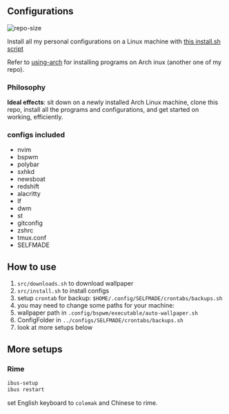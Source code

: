 

## Configurations
![repo-size](https://img.shields.io/github/repo-size/ahacad/configurations) 

Install all my personal configurations on a Linux machine with [this install.sh script](./install.sh)

Refer to [using-arch](https://github.com/ahacad/using-arch)  for installing programs on Arch inux (another one of my repo).

### Philosophy

**Ideal effects**: sit down on a newly installed Arch Linux machine, clone this repo, install all the programs and configurations, and get started on working, efficiently.

### configs included

- nvim
- bspwm
- polybar
- sxhkd
- newsboat
- redshift
- alacritty
- lf
- dwm
- st
- gitconfig
- zshrc
- tmux.conf
- SELFMADE

## How to use

1. `src/downloads.sh` to download wallpaper
2. `src/install.sh` to install configs
3. setup `crontab` for backup: `$HOME/.config/SELFMADE/crontabs/backups.sh`
4. you may need to change some paths for your machine:
  1. wallpaper path in `.config/bspwm/executable/auto-wallpaper.sh`
  2. ConfigFolder in `../configs/SELFMADE/crontabs/backups.sh`
5. look at more setups below

## More setups

### Rime

```bash
ibus-setup
ibus restart
```

set English keyboard to `colemak` and Chinese to rime.


